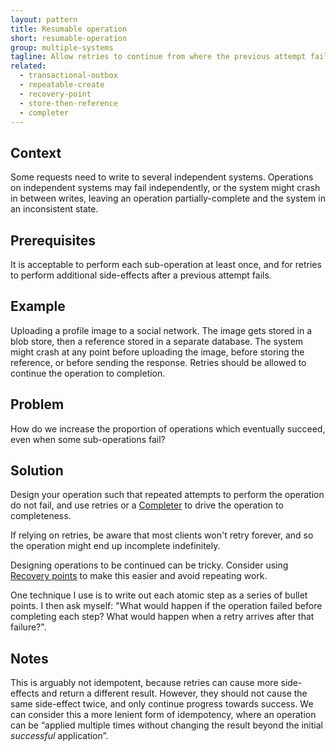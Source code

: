 ```yaml
---
layout: pattern
title: Resumable operation
short: resumable-operation
group: multiple-systems
tagline: Allow retries to continue from where the previous attempt failed
related:
  - transactional-outbox
  - repeatable-create
  - recovery-point
  - store-then-reference
  - completer
---
```


## Context

Some requests need to write to several independent systems. Operations on independent systems may fail independently, or the system might crash in between writes, leaving an operation partially-complete and the system in an inconsistent state.

## Prerequisites

It is acceptable to perform each sub-operation at least once, and for retries to perform additional side-effects after a previous attempt fails.

## Example

Uploading a profile image to a social network. The image gets stored in a blob store, then a reference stored in a separate database. The system might crash at any point before uploading the image, before storing the reference, or before sending the response. Retries should be allowed to continue the operation to completion.

## Problem

How do we increase the proportion of operations which eventually succeed, even when some sub-operations fail?

## Solution

Design your operation such that repeated attempts to perform the operation do not fail, and use retries or a [Completer](../completer) to drive the operation to completeness.

If relying on retries, be aware that most clients won't retry forever, and so the operation might end up incomplete indefinitely.

Designing operations to be continued can be tricky. Consider using [Recovery points](../recovery-point) to make this easier and avoid repeating work.

One technique I use is to write out each atomic step as a series of bullet points. I then ask myself: "What would happen if the operation failed before completing each step? What would happen when a retry arrives after that failure?".

## Notes

This is arguably not idempotent, because retries can cause more side-effects and return a different result. However, they should not cause the same side-effect twice, and only continue progress towards success. We can consider this a more lenient form of idempotency, where an operation can be “applied multiple times without changing the result beyond the initial *successful* application”.
